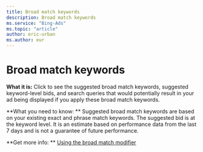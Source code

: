 ```yaml
---
title: Broad match keywords
description: Broad match keywords
ms.service: "Bing-Ads"
ms.topic: "article"
author: eric-urban
ms.author: eur
---
```


# Broad match keywords

**What it is:**       Click to see the suggested broad match keywords, suggested keyword-level bids, and search queries that would potentially result in your ad being displayed if you apply these broad match keywords.

**What you need to know: **       Suggested broad match keywords are based on your existing exact and phrase match keywords. The suggested bid is at the keyword level. It is an estimate based on performance data from the last 7 days and is not a guarantee of future performance.

**Get more info: **    [Using the broad match modifier](../hlp_BA_CONC_BroadMatchModifier.md)


